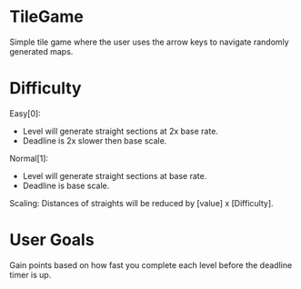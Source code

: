 # TileGame
Simple tile game where the user uses the arrow keys to navigate randomly generated maps. 

# Difficulty
Easy[0]: 
- Level will generate straight sections at 2x base rate. 
- Deadline is 2x slower then base scale.

Normal[1]: 
- Level will generate straight sections at base rate. 
- Deadline is base scale.

Scaling: Distances of straights will be reduced by [value] x [Difficulty].

# User Goals
Gain points based on how fast you complete each level before the deadline timer is up. 
